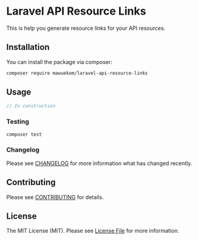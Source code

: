 # Laravel API Resource Links

This is help you generate resource links for your API resources.

## Installation

You can install the package via composer:

```bash
composer require mawuekom/laravel-api-resource-links
```

## Usage

```php
// In construction
```

### Testing

```bash
composer test
```

### Changelog

Please see [CHANGELOG](CHANGELOG.md) for more information what has changed recently.

## Contributing

Please see [CONTRIBUTING](CONTRIBUTING.md) for details.

## License

The MIT License (MIT). Please see [License File](LICENSE.md) for more information.

